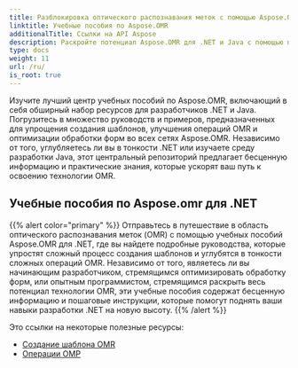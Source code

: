 ```yaml
---
title: Разблокировка оптического распознавания меток с помощью Aspose.OMR
linktitle: Учебные пособия по Aspose.OMR
additionalTitle: Ссылки на API Aspose
description: Раскройте потенциал Aspose.OMR для .NET и Java с помощью подробных учебных пособий. Упростите создание шаблонов и улучшите операции OMR без особых усилий.
type: docs
weight: 11
url: /ru/
is_root: true
---
```


Изучите лучший центр учебных пособий по Aspose.OMR, включающий в себя обширный набор ресурсов для разработчиков .NET и Java. Погрузитесь в множество руководств и примеров, предназначенных для упрощения создания шаблонов, улучшения операций OMR и оптимизации обработки форм во всех сетях Aspose.OMR. Независимо от того, углубляетесь ли вы в тонкости .NET или изучаете среду разработки Java, этот центральный репозиторий предлагает бесценную информацию и практические знания, которые ускорят ваш путь к освоению технологии OMR.

## Учебные пособия по Aspose.omr для .NET
{{% alert color="primary" %}}
Отправьтесь в путешествие в область оптического распознавания меток (OMR) с помощью учебных пособий Aspose.OMR для .NET, где вы найдете подробные руководства, которые упростят сложный процесс создания шаблонов и углубятся в тонкости сложных операций OMR. Независимо от того, являетесь ли вы начинающим разработчиком, стремящимся оптимизировать обработку форм, или опытным программистом, стремящимся раскрыть весь потенциал технологии OMR, эти учебные пособия содержат бесценную информацию и пошаговые инструкции, которые помогут поднять ваши навыки разработки .NET на новую высоту.
{{% /alert %}}

Это ссылки на некоторые полезные ресурсы:
 
- [Создание шаблона OMR](./net/omr-template-generation/)
- [Операции ОМР](./net/omr-operations/)